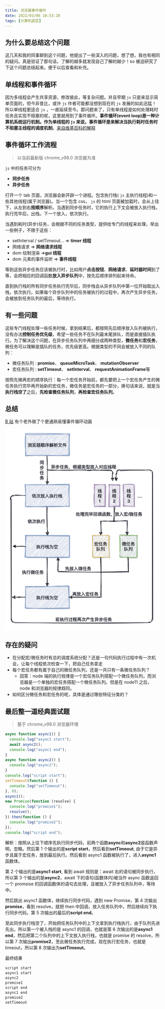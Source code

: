 ```yaml
---
title: 浏览器事件循环
date: 2022/03/06 10:53:20
tags: [计算机底层]
---
```


## 为什么要总结这个问题

这几天和我的同事聊到这个问题，他提出了一些深入的问题，想了想，我也有相同的疑问。真是验证了那句话，了解的越多就发现自己了解的越少！so 被迫研究了下这个问题总结起来。便于以后查看和补充。

## 单线程和事件循环

因为多线程会产生共享资源，修改彼此，等复杂问题。并且早期 `js` 只是来显示简单页面的，但今非昔比，或许 `js` 作者可能都没想到现在的 `js` 发展的如此迅猛！所以单线程更适合 `js` ，一直延续至今。那问题来了，只有单线程是如何处理耗时任务且实现不阻塞的呢，这里就用到了事件循环。**事件循环(event loop)**是一种计算机系统运行机制。作为单线程的 `js` 来说，事件循环是来**解决当执行耗时任务时不阻塞主线程的调度机制**。[来自维基百科的解释](https://zh.wikipedia.org/zh-tw/%E4%BA%8B%E4%BB%B6%E7%8E%AF)

## 事件循环工作流程

> 以当前最新版 chrome_v98.0 浏览器为准

`js` 中的任务可分为

- **同步任务**
- **异步任务**

打开一个 tab 页面，浏览器会新开辟一个进程。包含执行栈( `js` 主执行线程)和一些其他线程(属于浏览器)。当一个包含 css， `js` 的 html 页面被加载时，会从上往下，从左到右**按顺序**解析。当遇到同步任务时，它的执行上下文会被放入执行栈，执行完毕后，出栈。下一个放入，依次执行。

当遇到耗时(异步)任务，会根据不同的任务类型，提供给专门的线程来处理，举出一些例子，不限于这些：

- setInterval / setTimeout... ⇒ **timer 线程**
- 网络请求 ⇒ **网络请求线程**
- dom 绘制渲染 ⇒**gui 线程**
- dom 元素的事件监听 ⇒ **事件线程**

等到这些异步任务应该被执行时，比如用户**点击按钮**、**网络请求**、**延时器时间**到了等，会把相应的回调函数**放入异步队列**中，按先后顺序排列起来待命。

直到执行栈的所有同步任务执行完毕后，同步栈会从异步队列中第一位开始取出入栈，依次执行。如果每个异步队列中的任务被执行的过程中，再次产生异步任务，会被放到任务队列的最后，等待执行。

## 有一些问题

这些专门线程处理一些任务时候，拿到结果后，都按照先后顺序放入队列被执行，没有办法**控制任务优先级**，希望一些任务不在队列最末尾排队，而是直接插队执行。为了解决这个问题，在异步任务队列中再细分成两种类型，**微任务**和**宏任务**，微任务可以理解是插队的任务，优先级更高。根据类型的不同会被放入不同的队列：

- 微任务队列 : **promise**、 **queueMicroTask**、 **mutationObserver**
- 宏任务队列 : **setTimeout**、 **setInterval**、 **requestAnimationFrame**等

按照先微再宏的顺序执行：每一个宏任务开始前，都先要把上一个宏任务产生的微任务执行完毕再开始新的宏任务，微任务是宏任务的一部分，换句话来说，就是当**执行栈空了**之后，**先检查微任务队列**，**再检查宏任务队列**。

## 总结

[B 站](https://www.bilibili.com/video/BV1K4411D7Jb) 有个老外做了个更通熟易懂事件循环动画

![image-20220306115359466](./浏览器事件循环/WechatIMG13.png)

## 存在的疑问

- 在分配宏/微任务时有总的调度系统分配？还是一句代码执行过程中有一次机会，让每个线程依次检查一下，把自己任务拿走
- 每个宏任务都有属于自己的微任务队列，还是一共只有一条微任务队列？
  - 回答：node 端的执行规律是一个宏任务队列搭配一个微任务队列，而浏览器是一个单独的宏任务搭配一个微任务队列。但是在 node11 之后，node 和浏览器的规律趋同。
- 如何区分微任务和宏任务的呢，具体是通过哪些特征分类的？

## **最后整一道经典面试题**

> 基于 chrome_v98.0 浏览器环境

```javascript
async function async1() {
  console.log("async1 start");
  await async2();
  console.log("async1 end");
}
async function async2() {
  console.log("async2");
}
console.log("script start");
setTimeout(function () {
  console.log("setTimeout");
}, 0);
async1();
new Promise(function (resolve) {
  console.log("promise1");
  resolve();
}).then(function () {
  console.log("promise2");
});
console.log("script end");
```

解析：按照从上往下顺序先执行同步代码，前两个函数**async**和**async2**是函数声明，忽略。然后第 1 个输出的是**script start**，然后看到**setTimeout**, 由于它是异步且属于宏任务，放到最后执行。然后看到 async1 函数被执行了，进入**async1**函数体。

第 2 个输出的是**async1 start**, 看到 await 规则是：await 右的语句被同步执行，所以第 3 个输出的是**async2**，await 下的语句(函数体内)被当作 async 函数返回一个 promsise 的回调函数体的语句去处理，且被放入了异步任务队列中，等待中。

然后跳出 async1 函数体，继续执行同步代码，遇到 new Promise，第 4 次输出**promise**，看到 resolve，就把 then 中回调，放入任务队列中，然后继续向下执行同步代码，第 5 次输出的最后的**script end**。

至此同步执行栈空了，开始把任务队列中的上下文拿到执行栈执行，由于队列先进先出，所以第一个被入栈的是 async1 的回调，也就是第 6 次输出的是**async1 end**，然后把第二个队列中的上下文放入执行栈，也就是 promise 的 resolve，所以第 7 次输出**promise2**，至此微任务执行完成，现在执行宏任务，也就是 timeout，所以第 8 次输出为**setTimeout**。

最终结果

```javascipt
script start
async1 start
async2
promise1
script end
async1 end
promise2
setTimeout
```
